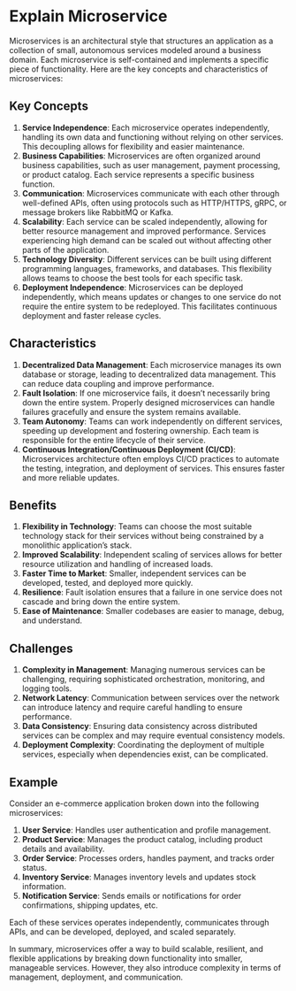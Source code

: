 # Explain Microservice

Microservices is an architectural style that structures an application as a collection of small, autonomous services modeled around a business domain. Each microservice is self-contained and implements a specific piece of functionality. Here are the key concepts and characteristics of microservices:

## Key Concepts

1. **Service Independence**: Each microservice operates independently, handling its own data and functioning without relying on other services. This decoupling allows for flexibility and easier maintenance.
1. **Business Capabilities**: Microservices are often organized around business capabilities, such as user management, payment processing, or product catalog. Each service represents a specific business function.
1. **Communication**: Microservices communicate with each other through well-defined APIs, often using protocols such as HTTP/HTTPS, gRPC, or message brokers like RabbitMQ or Kafka.
1. **Scalability**: Each service can be scaled independently, allowing for better resource management and improved performance. Services experiencing high demand can be scaled out without affecting other parts of the application.
1. **Technology Diversity**: Different services can be built using different programming languages, frameworks, and databases. This flexibility allows teams to choose the best tools for each specific task.
1. **Deployment Independence**: Microservices can be deployed independently, which means updates or changes to one service do not require the entire system to be redeployed. This facilitates continuous deployment and faster release cycles.

## Characteristics

1. **Decentralized Data Management**: Each microservice manages its own database or storage, leading to decentralized data management. This can reduce data coupling and improve performance.
1. **Fault Isolation**: If one microservice fails, it doesn’t necessarily bring down the entire system. Properly designed microservices can handle failures gracefully and ensure the system remains available.
1. **Team Autonomy**: Teams can work independently on different services, speeding up development and fostering ownership. Each team is responsible for the entire lifecycle of their service.
1. **Continuous Integration/Continuous Deployment (CI/CD)**: Microservices architecture often employs CI/CD practices to automate the testing, integration, and deployment of services. This ensures faster and more reliable updates.

## Benefits

1. **Flexibility in Technology**: Teams can choose the most suitable technology stack for their services without being constrained by a monolithic application’s stack.
1. **Improved Scalability**: Independent scaling of services allows for better resource utilization and handling of increased loads.
1. **Faster Time to Market**: Smaller, independent services can be developed, tested, and deployed more quickly.
1. **Resilience**: Fault isolation ensures that a failure in one service does not cascade and bring down the entire system.
1. **Ease of Maintenance**: Smaller codebases are easier to manage, debug, and understand.

## Challenges
1. **Complexity in Management**: Managing numerous services can be challenging, requiring sophisticated orchestration, monitoring, and logging tools.
1. **Network Latency**: Communication between services over the network can introduce latency and require careful handling to ensure performance.
1. **Data Consistency**: Ensuring data consistency across distributed services can be complex and may require eventual consistency models.
1. **Deployment Complexity**: Coordinating the deployment of multiple services, especially when dependencies exist, can be complicated.

## Example
Consider an e-commerce application broken down into the following microservices:

1. **User Service**: Handles user authentication and profile management.
1. **Product Service**: Manages the product catalog, including product details and availability.
1. **Order Service**: Processes orders, handles payment, and tracks order status.
1. **Inventory Service**: Manages inventory levels and updates stock information.
1. **Notification Service**: Sends emails or notifications for order confirmations, shipping updates, etc.

Each of these services operates independently, communicates through APIs, and can be developed, deployed, and scaled separately.

In summary, microservices offer a way to build scalable, resilient, and flexible applications by breaking down functionality into smaller, manageable services. However, they also introduce complexity in terms of management, deployment, and communication.
